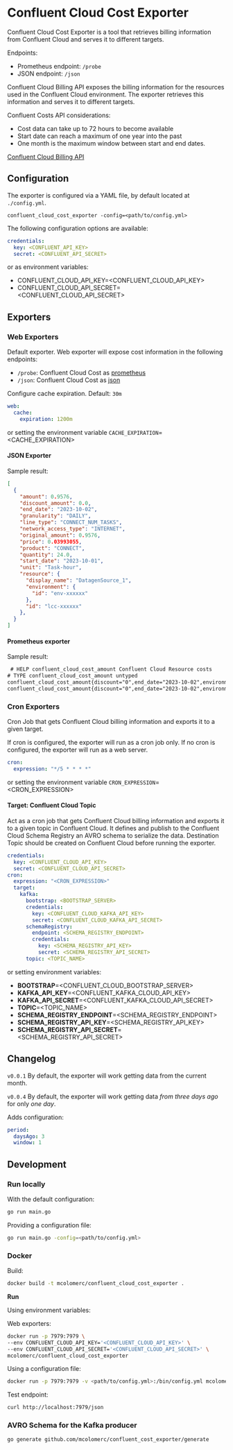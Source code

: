 # Confluent Cloud Cost Exporter

Confluent Cloud Cost Exporter is a tool that retrieves billing information from Confluent Cloud and serves it to different targets.

Endpoints:

* Prometheus endpoint: `/probe`
* JSON endpoint: `/json`

Confluent Cloud Billing API exposes the billing information for the resources used in the Confluent Cloud environment. The exporter retrieves this information and serves it to different targets.

Confluent Costs API considerations:

* Cost data can take up to 72 hours to become available
* Start date can reach a maximum of one year into the past
* One month is the maximum window between start and end dates.

[Confluent Cloud Billing API](https://docs.confluent.io/cloud/current/billing-api/index.html)


## Configuration

The exporter is configured via a YAML file, by default located at `./config.yml`.

`confluent_cloud_cost_exporter -config=<path/to/config.yml>`

The following configuration options are available:

```yaml
credentials: 
  key: <CONFLUENT_API_KEY>
  secret: <CONFLUENT_API_SECRET> 
```

or as environment variables:

* CONFLUENT_CLOUD_API_KEY=<CONFLUENT_CLOUD_API_KEY>
* CONFLUENT_CLOUD_API_SECRET=<CONFLUENT_CLOUD_API_SECRET>

## Exporters

### Web Exporters

Default exporter. Web exporter will expose cost information in the following endpoints:

* `/probe`: Confluent Cloud Cost as [prometheus](https://prometheus.io/)
* `/json`: Confluent Cloud Cost as [json](https://www.json.org/json-en.html)  

Configure cache expiration. Default: `30m`

```yaml
web:
  cache:
    expiration: 1200m
```

or setting the environment variable `CACHE_EXPIRATION`=<CACHE_EXPIRATION>

#### JSON Exporter

Sample result:

```json
[
  {
    "amount": 0.9576,
    "discount_amount": 0.0,
    "end_date": "2023-10-02",
    "granularity": "DAILY",
    "line_type": "CONNECT_NUM_TASKS",
    "network_access_type": "INTERNET",
    "original_amount": 0.9576,
    "price": 0.03993055,
    "product": "CONNECT",
    "quantity": 24.0,
    "start_date": "2023-10-01",
    "unit": "Task-hour",
    "resource": {
      "display_name": "DatagenSource_1",
      "environment": {
        "id": "env-xxxxxx"
      },
      "id": "lcc-xxxxxx"
    }, 
  } 
]
```

#### Prometheus exporter

Sample result:

```txt
 # HELP confluent_cloud_cost_amount Confluent Cloud Resource costs
# TYPE confluent_cloud_cost_amount untyped
confluent_cloud_cost_amount{discount="0",end_date="2023-10-02",environment="env-xxxxxx",granularity="DAILY",id="lkc-xxxxxx",original_amount="0",price="0.0001326",product="KAFKA",quantity="2.6151538e-05",resource="connect",start="2023-10-01",unit="GB-hour"} 0
confluent_cloud_cost_amount{discount="0",end_date="2023-10-02",environment="env-xxxxxx",granularity="DAILY",id="lkc-xxxxxx",original_amount="3.1368",price="0.00484",product="KAFKA",quantity="648",resource="connect",start="2023-10-01",unit="Partition-hour"} 3.1368
```

### Cron Exporters

Cron Job that gets Confluent Cloud billing information and exports it to a given target.

If cron is configured, the exporter will run as a cron job only. If no cron is configured, the exporter will run as a web server.

```yaml
cron:
  expression: "*/5 * * * *" 
```

or setting the environment variable `CRON_EXPRESSION`=<CRON_EXPRESSION>  

#### Target: Confluent Cloud Topic

Act as a cron job that gets Confluent Cloud billing information and exports it to a given topic in Confluent Cloud.
It defines and publish to the Confluent Cloud Schema Registry an AVRO schema to serialize the data.
Destination Topic should be created on Confluent Cloud before running the exporter.

```yaml
credentials: 
  key: <CONFLUENT_CLOUD_API_KEY>
  secret: <CONFLUENT_CLOUD_API_SECRET>
cron:
  expression: "<CRON_EXPRESSION>" 
  target:
    kafka:
      bootstrap: <BOOTSTRAP_SERVER>
      credentials: 
        key: <CONFLUENT_CLOUD_KAFKA_API_KEY>
        secret: <CONFLUENT_CLOUD_KAFKA_API_SECRET>
      schemaRegistry:
        endpoint: <SCHEMA_REGISTRY_ENDPOINT>
        credentials:
          key: <SCHEMA_REGISTRY_API_KEY>
          secret: <SCHEMA_REGISTRY_API_SECRET>
      topic: <TOPIC_NAME>
```

or setting environment variables:

* **BOOTSTRAP**=<CONFLUENT_CLOUD_BOOTSTRAP_SERVER>
* **KAFKA_API_KEY**=<CONFLUENT_KAFKA_CLOUD_API_KEY>
* **KAFKA_API_SECRET**=<CONFLUENT_KAFKA_CLOUD_API_SECRET>
* **TOPIC**=<TOPIC_NAME>
* **SCHEMA_REGISTRY_ENDPOINT**=<SCHEMA_REGISTRY_ENDPOINT>
* **SCHEMA_REGISTRY_API_KEY**=<SCHEMA_REGISTRY_API_KEY>
* **SCHEMA_REGISTRY_API_SECRET**=<SCHEMA_REGISTRY_API_SECRET>


## Changelog

`v0.0.1`
By default, the exporter will work getting data from the current month.

`v0.0.4`
By default, the exporter will work getting data *from three days ago* for only *one day*.

Adds configuration:

```yaml
period:
  daysAgo: 3
  window: 1
```

## Development

### Run locally

With the default configuration:

```sh
go run main.go 
```

Providing a configuration file:

```sh
go run main.go -config=<path/to/config.yml>
```

### Docker

Build:

```sh
docker build -t mcolomerc/confluent_cloud_cost_exporter .
```

**Run**

Using environment variables:

Web exporters:

```sh
docker run -p 7979:7979 \ 
--env CONFLUENT_CLOUD_API_KEY='<CONFLUENT_CLOUD_API_KEY>' \
--env CONFLUENT_CLOUD_API_SECRET='<CONFLUENT_CLOUD_API_SECRET>' \
mcolomerc/confluent_cloud_cost_exporter 
```

Using a configuration file:

```sh
docker run -p 7979:7979 -v <path/to/config.yml>:/bin/config.yml mcolomerc/confluent_cloud_cost_exporter 
```

Test endpoint:

```sh
curl http://localhost:7979/json
```

### AVRO Schema for the Kafka producer

`go generate github.com/mcolomerc/confluent_cost_exporter/generate`
